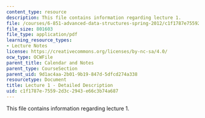 ```yaml
---
content_type: resource
description: This file contains information regarding lecture 1.
file: /courses/6-851-advanced-data-structures-spring-2012/c1f1787e75592d3c2943e66c3b74a687_MIT6_851S12_Lecture1.pdf
file_size: 801603
file_type: application/pdf
learning_resource_types:
- Lecture Notes
license: https://creativecommons.org/licenses/by-nc-sa/4.0/
ocw_type: OCWFile
parent_title: Calendar and Notes
parent_type: CourseSection
parent_uid: 9d1ac4aa-2b01-9b19-847d-5dfcd274a338
resourcetype: Document
title: Lecture 1 - Detailed Description
uid: c1f1787e-7559-2d3c-2943-e66c3b74a687
---
```

This file contains information regarding lecture 1.